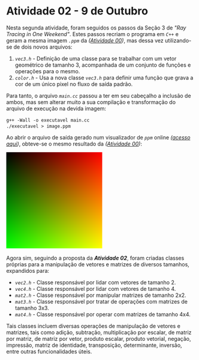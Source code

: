 # Atividade 02 - 9 de Outubro

Nesta segunda atividade, foram seguidos os passos da Seção 3 de _"Ray Tracing in One Weekend"_. Estes passos recriam o programa em _`C++`_ e geram a mesma imagem _`.ppm`_ da _([Atividade 00](https://github.com/Arth-Felipe/ComputacaoGrafica/tree/main/Atividade%2000%20-%2002.10))_, mas dessa vez utilizando-se de dois novos arquivos:

1. _`vec3.h`_ - Definição de uma classe para se trabalhar com um vetor geométrico de tamanho 3, acompanhada de um conjunto de funções e operações para o mesmo.
2. _`color.h`_ - Usa a nova classe _`vec3.h`_ para definir uma função que grava a cor de um único pixel no fluxo de saída padrão.

Para tanto, o arquivo _`main.cc`_ passou a ter em seu cabeçalho a inclusão de ambos, mas sem alterar muito a sua compilação e transformação do arquivo de execução na devida imagem:

```
g++ -Wall -o executavel main.cc
./executavel > image.ppm
```

Ao abrir o arquivo de saída gerado num visualizador de _`ppm`_ online _([acesso aqui](https://www.cs.rhodes.edu/welshc/COMP141_F16/ppmReader.html))_, obteve-se o mesmo resultado da _([Atividade 00](https://github.com/Arth-Felipe/ComputacaoGrafica/tree/main/Atividade%2000%20-%2002.10))_:

![Imagem de Resultado da Atividade 00](/Atividade%2000%20-%2002.10/image-result.png)

Agora sim, seguindo a proposta da ___Atividade 02___, foram criadas classes próprias para a manipulação de vetores e matrizes de diversos tamanhos, expandidos para:

- _`vec2.h`_ - Classe responsável por lidar com vetores de tamanho 2.
- _`vec4.h`_ - Classe responsável por lidar com vetores de tamanho 4.
- _`mat2.h`_ - Classe responsável por manipular matrizes de tamanho 2x2.
- _`mat3.h`_ - Classe responsável por tratar de operações com matrizes de tamanho 3x3.
- _`mat4.h`_ - Classe responsável por operar com matrizes de tamanho 4x4.

Tais classes incluem diversas operações de manipulação de vetores e matrizes, tais como adição, subtração, multiplicação por escalar, de matriz por matriz, de matriz por vetor, produto escalar, produto vetorial, negação, impressão, matriz de identidade, transposição, determinante, inversão, entre outras funcionalidades úteis.